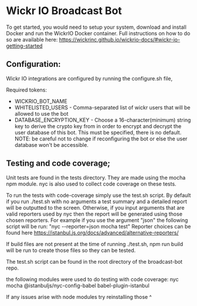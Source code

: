 # Wickr IO Broadcast Bot
To get started, you would need to setup your system, download and install Docker and run the WickrIO Docker container. Full instructions on how to do so are available here: https://wickrinc.github.io/wickrio-docs/#wickr-io-getting-started

## Configuration:
Wickr IO integrations are configured by running the configure.sh file,

Required tokens:
- WICKRIO_BOT_NAME
- WHITELISTED_USERS - Comma-separated list of wickr users that will be allowed to use the bot
- DATABASE_ENCRYPTION_KEY - Choose a 16-character(minimum) string key to derive the crypto key from in order to encrypt and decrypt the user database of this bot. This must be specified, there is no default. NOTE: be careful not to change if reconfiguring the bot or else the user database won't be accessible.

## Testing and code coverage;

Unit tests are found in the tests directory. They are made using the mocha npm module. nyc is also used to collect code coverage on these tests. 

To run the tests with code-coverage simply use the test.sh script. By default if you run ./test.sh with no arguments a test summary and a detailed report will be outputted to the screen. Otherwise, if you input arguments that are valid reporters used by nyc then the report will be generated using those chosen reporters. For example if you use the argument "json" the following script will be run: "nyc --reporter=json mocha test" Reporter choices can be found here https://istanbul.js.org/docs/advanced/alternative-reporters/

If build files are not present at the time of running ./test.sh, npm run build will be run to create those files so they can be tested. 

The test.sh script can be found in the root directory of the broadcast-bot repo. 

the following modules were used to do testing with code coverage:
nyc
mocha
@istanbuljs/nyc-config-babel
babel-plugin-istanbul

If any issues arise with node modules try reinstalling those ^
